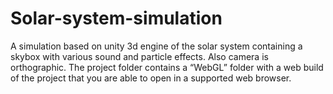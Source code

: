 # Solar-system-simulation
A simulation based on unity 3d engine of the solar system containing a skybox with various sound and particle effects. Also camera is orthographic.
The project folder contains a “WebGL” folder with a web build of the project that you are able to open in a supported web browser.
